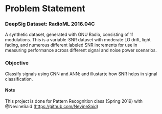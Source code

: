 # Problem Statement
### DeepSig Dataset: RadioML 2016.04C

A synthetic dataset, generated with GNU Radio, consisting of 11 modulations. This is a
variable-SNR dataset with moderate LO drift, light fading, and numerous different
labeled SNR increments for use in measuring performance across different signal and
noise power scenarios.

### Objective
Classify signals using CNN and ANN: and illustarte how SNR helps in signal classification.


#### Note
This project is done for Pattern Recognition class (Spring 2019) with @NevineSaid (https://github.com/NevineSaid)
